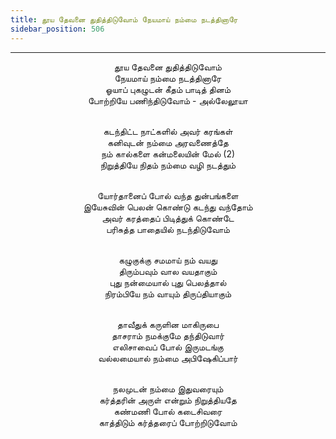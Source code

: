 ```yaml
---
title: தூய தேவனை துதித்திடுவோம் நேயமாய் நம்மை நடத்தினாரே
sidebar_position: 506
---
```


---
<center>
தூய தேவனை துதித்திடுவோம்<br/>
நேயமாய் நம்மை நடத்தினாரே<br/>
ஓயாப் புகழுடன் கீதம் பாடித் தினம்<br/>
போற்றியே பணிந்திடுவோம் - அல்லேலூயா<br/><br/>

கடந்திட்ட நாட்களில் அவர் கரங்கள்<br/>
கனிவுடன் நம்மை அரவணைத்தே<br/>
நம் கால்களை கன்மலையின் மேல் (2)<br/>
நிறுத்தியே நிதம் நம்மை வழி நடத்தும்<br/><br/>

யோர்தானைப் போல் வந்த துன்பங்களை<br/>
இயேசுவின் பெலன் கொண்டு கடந்து வந்தோம்<br/>
அவர் கரத்தைப் பிடித்துக் கொண்டே<br/>
பரிசுத்த பாதையில் நடந்திடுவோம்<br/><br/>

கழுகுக்கு சமமாய் நம் வயது<br/>
திரும்பவும் வால வயதாகும்<br/>
புது நன்மையால் புது பெலத்தால்<br/>
நிரம்பியே நம் வாயும் திருப்தியாகும்<br/><br/>

தாவீதுக் கருளின மாகிருபை<br/>
தாசராம் நமக்குமே தந்திடுவார்<br/>
எலிசாவைப் போல் இருமடங்கு<br/>
வல்லமையால் நம்மை அபிஷேகிப்பார்<br/><br/>

நலமுடன் நம்மை இதுவரையும்<br/>
கர்த்தரின் அருள் என்றும் நிறுத்தியதே<br/>
கண்மணி போல் கடைசிவரை<br/>
காத்திடும் கர்த்தரைப் போற்றிடுவோம்
</center>